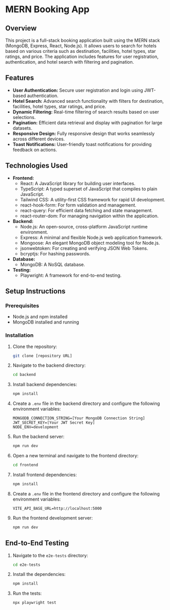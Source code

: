 # MERN Booking App

## Overview

This project is a full-stack booking application built using the MERN stack (MongoDB, Express, React, Node.js). It allows users to search for hotels based on various criteria such as destination, facilities, hotel types, star ratings, and price. The application includes features for user registration, authentication, and hotel search with filtering and pagination.

## Features

-   **User Authentication:** Secure user registration and login using JWT-based authentication.
-   **Hotel Search:** Advanced search functionality with filters for destination, facilities, hotel types, star ratings, and price.
-   **Dynamic Filtering:** Real-time filtering of search results based on user selections.
-   **Pagination:** Efficient data retrieval and display with pagination for large datasets.
-   **Responsive Design:** Fully responsive design that works seamlessly across different devices.
-   **Toast Notifications:** User-friendly toast notifications for providing feedback on actions.

## Technologies Used

-   **Frontend:**
    -   React: A JavaScript library for building user interfaces.
    -   TypeScript: A typed superset of JavaScript that compiles to plain JavaScript.
    -   Tailwind CSS: A utility-first CSS framework for rapid UI development.
    -   react-hook-form: For form validation and management.
    -   react-query: For efficient data fetching and state management.
    -   react-router-dom: For managing navigation within the application.
-   **Backend:**
    -   Node.js: An open-source, cross-platform JavaScript runtime environment.
    -   Express: A minimal and flexible Node.js web application framework.
    -   Mongoose: An elegant MongoDB object modeling tool for Node.js.
    -   jsonwebtoken: For creating and verifying JSON Web Tokens.
    -   bcryptjs: For hashing passwords.
-   **Database:**
    -   MongoDB: A NoSQL database.
-   **Testing:**
    -   Playwright: A framework for end-to-end testing.

## Setup Instructions

### Prerequisites

-   Node.js and npm installed
-   MongoDB installed and running

### Installation

1.  Clone the repository:

    ```sh
    git clone [repository URL]
    ```

2.  Navigate to the backend directory:

    ```sh
    cd backend
    ```

3.  Install backend dependencies:

    ```sh
    npm install
    ```

4.  Create a `.env` file in the backend directory and configure the following environment variables:

    ```
    MONGODB_CONNECTION_STRING=[Your MongoDB Connection String]
    JWT_SECRET_KEY=[Your JWT Secret Key]
    NODE_ENV=development
    ```

5.  Run the backend server:

    ```sh
    npm run dev
    ```

6.  Open a new terminal and navigate to the frontend directory:

    ```sh
    cd frontend
    ```

7.  Install frontend dependencies:

    ```sh
    npm install
    ```

8.  Create a `.env` file in the frontend directory and configure the following environment variables:

    ```
    VITE_API_BASE_URL=http://localhost:5000
    ```

9.  Run the frontend development server:

    ```sh
    npm run dev
    ```

## End-to-End Testing

1.  Navigate to the `e2e-tests` directory:

    ```sh
    cd e2e-tests
    ```

2.  Install the dependencies:

    ```sh
    npm install
    ```

3.  Run the tests:

    ```sh
    npx playwright test
    ```
